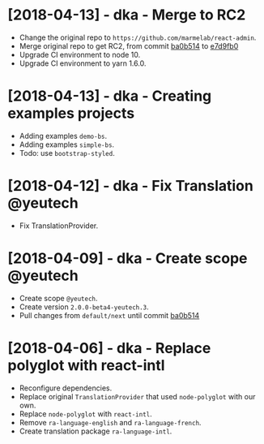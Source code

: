 # [2018-04-13] - dka - Merge to RC2

- Change the original repo to `https://github.com/marmelab/react-admin`.
- Merge original repo to get RC2, from commit [ba0b514](https://github.com/marmelab/admin-on-rest/commit/ba0b514068fc01f94282a7e3de1f599b55e7ca3e) to [e7d9fb0](https://github.com/yeutech/react-admin/commit/e7d9fb0589cbe3f2e0c46c4e5ab285e0b50cdd14)
- Upgrade CI environment to node 10.
- Upgrade CI environment to yarn 1.6.0.

# [2018-04-13] - dka - Creating examples projects

- Adding examples `demo-bs`.
- Adding examples `simple-bs`.
- Todo: use `bootstrap-styled`.

# [2018-04-12] - dka - Fix Translation @yeutech

- Fix TranslationProvider.

# [2018-04-09] - dka - Create scope @yeutech

- Create scope `@yeutech`.
- Create version `2.0.0-beta4-yeutech.3`.
- Pull changes from `default/next` until commit [ba0b514](https://github.com/marmelab/admin-on-rest/commit/ba0b514068fc01f94282a7e3de1f599b55e7ca3e)

# [2018-04-06] - dka - Replace polyglot with react-intl

- Reconfigure dependencies.
- Replace original `TranslationProvider` that used `node-polyglot` with our own.
- Replace `node-polyglot` with `react-intl`.
- Remove `ra-language-english` and `ra-language-french`.
- Create translation package `ra-language-intl`.
